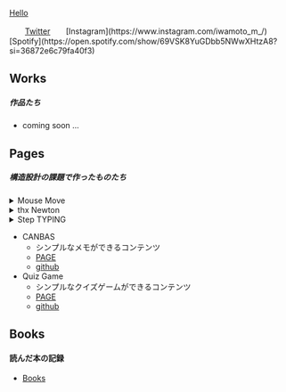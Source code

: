 [Hello](https://camen89.github.io/Iwamoto/)

　　[Twitter](https://x.com/iwamoto_m_)　　[Instagram](https://www.instagram.com/iwamoto_m_/)　　[Spotify](https://open.spotify.com/show/69VSK8YuGDbb5NWwXHtzA8?si=36872e6c79fa40f3)

## Works  
##### 作品たち  
- coming soon ...

## Pages
##### 構造設計の課題で作ったものたち  

<details><summary>Mouse Move</summary>
  
  - 複数のボタンをクリックする際のマウスの軌跡を記録するコンテンツ  
  - [PAGE](https://camen89.github.io/Mouse-move-redesign/)
  - [github](https://github.com/camen89/Mouse-move-redesign?tab=readme-ov-file)  
</details>

<details><summary>thx Newton</summary>
  
  - 重力の質感を可視化するコンテンツ  
  - [PAGE](https://camen89.github.io/Gravity_page/)  
  - [github1](https://github.com/camen89/Gravity_page) [github2](https://github.com/camen89/GRAVITY_inside)  
</details>

<details><summary>Step TYPING</summary>
  
  - デジタルの文字に変化する要素を加えたコンテンツ  
  - [PAGE](https://camen89.github.io/StepTYPING/)  
  - [github](https://github.com/camen89/StepTYPING)  
</details>
  
- CANBAS  
  - シンプルなメモができるコンテンツ  
  - [PAGE](https://camen89.github.io/CANBAS/)  
  - [github](https://github.com/camen89/CANBAS)  
- Quiz Game  
  - シンプルなクイズゲームができるコンテンツ  
  - [PAGE](https://camen89.github.io/quizgame/)  
  - [github](https://github.com/camen89/quizgame)

## Books  
#### 読んだ本の記録  
- [Books](/BOOK/STUDYNOTE.md)  

